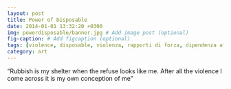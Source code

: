 ```yaml
---
layout: post
title: Power of Disposable
date: 2014-01-01 13:32:20 +0300
img: powerdisposable/banner.jpg # Add image post (optional)
fig-caption: # Add figcaption (optional)
tags: [violence, disposable, violenza, rapporti di forza, dipendenza affettiva, addiction]
category: art
---
```


“Rubbish is my shelter when the refuse looks like me. After all the
violence I come across it is my own conception of me”

